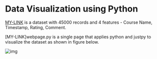 # Data Visualization using Python

[MY-LINK](reviews.csv) is a dataset with 45000 records and 4 features -  Course Name, Timestamp, Rating, Comment.

[MY-LINK]webpage.py is a single page that applies python and justpy to visualize the dataset as shown in figure below.


![img](https://user-images.githubusercontent.com/90121447/155721815-107ec7e6-8bc0-4a69-91e0-c64e38828e15.png)
